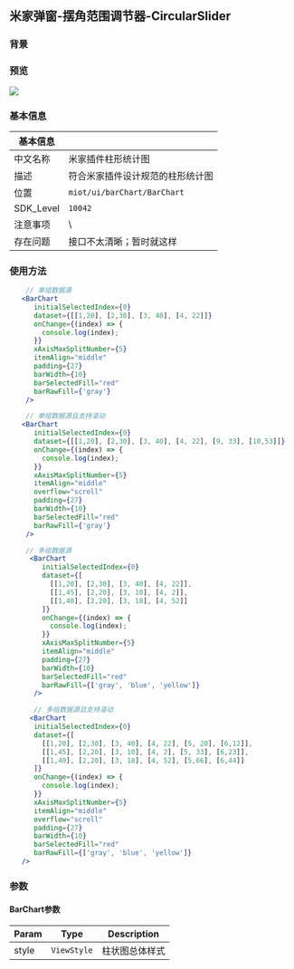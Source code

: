 ## 米家弹窗-摆角范围调节器-CircularSlider

### 背景
### 预览

![](/docImages/barchart_preview.jpeg)


### 基本信息

| 基本信息  |                                  |
| --------- | -------------------------------- |
| 中文名称  | 米家插件柱形统计图               |
| 描述      | 符合米家插件设计规范的柱形统计图 |
| 位置      | `miot/ui/barChart/BarChart`      |
| SDK_Level | `10042`                          |
| 注意事项  | \                                |
| 存在问题  | 接口不太清晰；暂时就这样         |

### 使用方法
```jsx
    // 单组数据源
   <BarChart
      initialSelectedIndex={0}
      dataset={[[1,20], [2,30], [3, 40], [4, 22]]}
      onChange={(index) => {
        console.log(index);
      }}
      xAxisMaxSplitNumber={5}
      itemAlign="middle"
      padding={27}
      barWidth={10}
      barSelectedFill="red"
      barRawFill={'gray'}
    />

    // 单组数据源且支持滚动
   <BarChart
      initialSelectedIndex={0}
      dataset={[[1,20], [2,30], [3, 40], [4, 22], [9, 33], [10,53]]}
      onChange={(index) => {
        console.log(index);
      }}
      xAxisMaxSplitNumber={5}
      itemAlign="middle"
      overflow="scroll"
      padding={27}
      barWidth={10}
      barSelectedFill="red"
      barRawFill={'gray'}
    />

    // 多组数据源
     <BarChart
        initialSelectedIndex={0}
        dataset={[
          [[1,20], [2,30], [3, 40], [4, 22]],
          [[1,45], [2,20], [3, 10], [4, 2]],
          [[1,40], [2,20], [3, 18], [4, 52]]
        ]}
        onChange={(index) => {
          console.log(index);
        }}
        xAxisMaxSplitNumber={5}
        itemAlign="middle"
        padding={27}
        barWidth={10}
        barSelectedFill="red"
        barRawFill={['gray', 'blue', 'yellow']}
      />

      // 多组数据源且支持滚动
     <BarChart
      initialSelectedIndex={0}
      dataset={[
        [[1,20], [2,30], [3, 40], [4, 22], [5, 20], [6,12]],
        [[1,45], [2,20], [3, 10], [4, 2], [5, 33], [6,23]],
        [[1,40], [2,20], [3, 18], [4, 52], [5,66], [6,44]]
      ]}
      onChange={(index) => {
        console.log(index);
      }}
      xAxisMaxSplitNumber={5}
      itemAlign="middle"
      overflow="scroll"
      padding={27}
      barWidth={10}
      barSelectedFill="red"
      barRawFill={['gray', 'blue', 'yellow']}
   />

```
### 参数
####  BarChart参数
| Param | Type                   | Description    |
| ----- | ---------------------- | -------------- |
| style | <code>ViewStyle</code> | 柱状图总体样式 |
